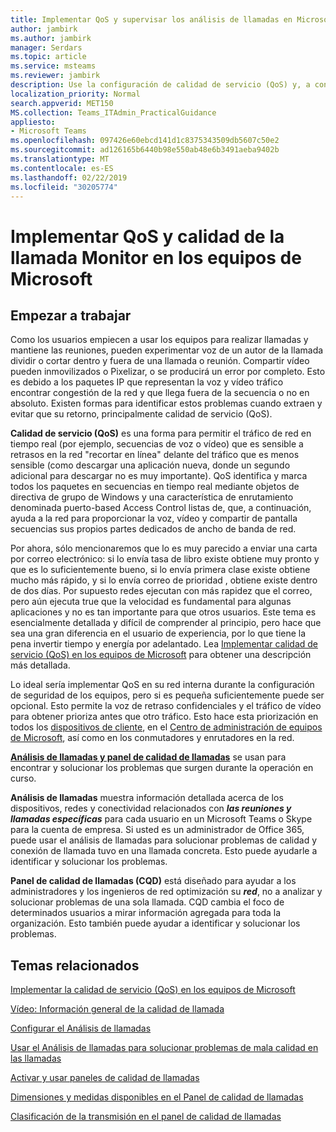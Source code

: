 ```yaml
---
title: Implementar QoS y supervisar los análisis de llamadas en Microsoft Teams
author: jambirk
ms.author: jambirk
manager: Serdars
ms.topic: article
ms.service: msteams
ms.reviewer: jambirk
description: Use la configuración de calidad de servicio (QoS) y, a continuación, llame al análisis y panel de calidad de llamadas de Microsoft Teams.
localization_priority: Normal
search.appverid: MET150
MS.collection: Teams_ITAdmin_PracticalGuidance
appliesto:
- Microsoft Teams
ms.openlocfilehash: 097426e60ebcd141d1c8375343509db5607c50e2
ms.sourcegitcommit: ad126165b6440b98e550ab48e6b3491aeba9402b
ms.translationtype: MT
ms.contentlocale: es-ES
ms.lasthandoff: 02/22/2019
ms.locfileid: "30205774"
---
```

# <a name="implement-qos-and-monitor-call-quality-in-microsoft-teams"></a>Implementar QoS y calidad de la llamada Monitor en los equipos de Microsoft

## <a name="get-started"></a>Empezar a trabajar

Como los usuarios empiecen a usar los equipos para realizar llamadas y mantiene las reuniones, pueden experimentar voz de un autor de la llamada dividir o cortar dentro y fuera de una llamada o reunión. Compartir vídeo pueden inmovilizados o Pixelizar, o se producirá un error por completo. Esto es debido a los paquetes IP que representan la voz y vídeo tráfico encontrar congestión de la red y que llega fuera de la secuencia o no en absoluto. Existen formas para identificar estos problemas cuando extraen y evitar que su retorno, principalmente calidad de servicio (QoS).

**Calidad de servicio (QoS)** es una forma para permitir el tráfico de red en tiempo real (por ejemplo, secuencias de voz o vídeo) que es sensible a retrasos en la red "recortar en línea" delante del tráfico que es menos sensible (como descargar una aplicación nueva, donde un segundo adicional para descargar no es muy importante). QoS identifica y marca todos los paquetes en secuencias en tiempo real mediante objetos de directiva de grupo de Windows y una característica de enrutamiento denominada puerto-based Access Control listas de, que, a continuación, ayuda a la red para proporcionar la voz, vídeo y compartir de pantalla secuencias sus propios partes dedicados de ancho de banda de red.

 Por ahora, sólo mencionaremos que lo es muy parecido a enviar una carta por correo electrónico: si lo envía tasa de libro existe obtiene muy pronto y que es lo suficientemente bueno, si lo envía primera clase existe obtiene mucho más rápido, y si lo envía correo de prioridad , obtiene existe dentro de dos días. Por supuesto redes ejecutan con más rapidez que el correo, pero aún ejecuta true que la velocidad es fundamental para algunas aplicaciones y no es tan importante para que otros usuarios. Este tema es esencialmente detallada y difícil de comprender al principio, pero hace que sea una gran diferencia en el usuario de experiencia, por lo que tiene la pena invertir tiempo y energía por adelantado. Lea [Implementar calidad de servicio (QoS) en los equipos de Microsoft](QoS-in-Teams.md) para obtener una descripción más detallada.

Lo ideal sería implementar QoS en su red interna durante la configuración de seguridad de los equipos, pero si es pequeña suficientemente puede ser opcional. Esto permite la voz de retraso confidenciales y el tráfico de vídeo para obtener prioriza antes que otro tráfico. Esto hace esta priorización en todos los [dispositivos de cliente](QoS-in-Teams-clients.md), en el [Centro de administración de equipos de Microsoft](meeting-settings-in-teams.md#set-how-you-want-to-handle-real-time-media-traffic-for-teams-meetings), así como en los conmutadores y enrutadores en la red.

[**Análisis de llamadas y panel de calidad de llamadas**](difference-between-call-analytics-and-call-quality-dashboard.md) se usan para encontrar y solucionar los problemas que surgen durante la operación en curso.  

**Análisis de llamadas** muestra información detallada acerca de los dispositivos, redes y conectividad relacionados con ***las reuniones y llamadas específicas*** para cada usuario en un Microsoft Teams o Skype para la cuenta de empresa. Si usted es un administrador de Office 365, puede usar el análisis de llamadas para solucionar problemas de calidad y conexión de llamada tuvo en una llamada concreta. Esto puede ayudarle a identificar y solucionar los problemas.

**Panel de calidad de llamadas (CQD)** está diseñado para ayudar a los administradores y los ingenieros de red optimización su ***red***, no a analizar y solucionar problemas de una sola llamada. CQD cambia el foco de determinados usuarios a mirar información agregada para toda la organización. Esto también puede ayudar a identificar y solucionar los problemas.

## <a name="related-topics"></a>Temas relacionados

[Implementar la calidad de servicio (QoS) en los equipos de Microsoft](QoS-in-Teams.md)

[Vídeo: Información general de la calidad de llamada](https://aka.ms/teams-quality)

[Configurar el Análisis de llamadas](set-up-call-analytics.md)

[Usar el Análisis de llamadas para solucionar problemas de mala calidad en las llamadas](use-call-analytics-to-troubleshoot-poor-call-quality.md)

[Activar y usar paneles de calidad de llamadas](turning-on-and-using-call-quality-dashboard.md)

[Dimensiones y medidas disponibles en el Panel de calidad de llamadas](dimensions-and-measures-available-in-call-quality-dashboard.md)

[Clasificación de la transmisión en el panel de calidad de llamadas](stream-classification-in-call-quality-dashboard.md)